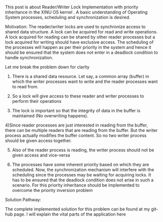 
This post is about Reader/Writer Lock Implementation with priority inheritance in the XINU OS kernel . A basic understanding of Operating System processes, scheduling and synchronization is desired.

Motivation: The reader/writer locks are used to synchronize access to shared data structure. A lock can be acquired for read and write operations. A lock acquired for reading can be shared by other reader processes but a lock acquired for writing should have exclusive access. The scheduling of the processes will happen as per their priority in the system and hence it should be ensured that the system does not enter in a deadlock condition to handle synchronization.

Let me break the problem down for clarity

1) There is a shared data resource. Let say, a common array (buffer) in which the writer processes want to write and the reader processes want to read from.


2) So a lock will give access to these reader and writer processes to perform their operations


3) The lock is important so that the integrity of data in the buffer is maintained (No overwriting happens).


4)Since reader processes are just interested in reading from the buffer, there can be multiple readers that are reading from the buffer. But the writer process actually modifies the buffer content. So no two writer process should be given access together.


5) Also of the reader process is reading, the writer process should not be given access and vice-versa


6) The processes have some inherent priority based on which they are scheduled. Now, the synchronization mechanism will interfere with the scheduling since the processes may be waiting for acquiring locks. It has to be ensured that the deadlock condition does not arise in such a scenario. For this priority inheritance should be implemented to overcome the priority inversion problem


Solution Pathway:


The complete implemented solution for this problem can be found at my git-hub page. I will explain the vital parts of the application here


